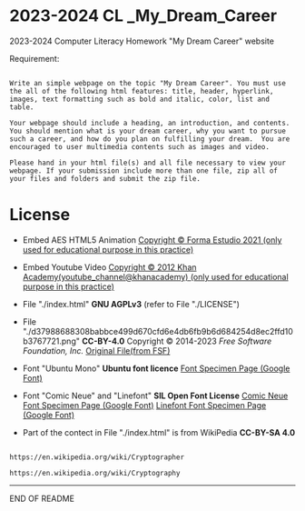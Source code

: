 # 2023-2024 CL _My_Dream_Career

2023-2024 Computer Literacy Homework "My Dream Career" website

Requirement:

```

Write an simple webpage on the topic "My Dream Career". You must use the all of the following html features: title, header, hyperlink, images, text formatting such as bold and italic, color, list and table.

Your webpage should include a heading, an introduction, and contents. You should mention what is your dream career, why you want to pursue such a career, and how do you plan on fulfilling your dream.  You are encouraged to user multimedia contents such as images and video. 

Please hand in your html file(s) and all file necessary to view your webpage. If your submission include more than one file, zip all of your files and folders and submit the zip file.

```

# License

+ Embed AES HTML5 Animation [Copyright © Forma Estudio 2021 (only used for educational purpose in this practice)](https://formaestudio.com/portfolio/aes-animation/)

+ Embed Youtube Video [Copyright © 2012 Khan Academy(youtube_channel@khanacademy) (only used for educational purpose in this practice)](https://www.youtube.com/watch?v=Kf9KjCKmDcU)

+ File "./index.html" **GNU AGPLv3** (refer to File "./LICENSE")

+ File "./d37988688308babbce499d670cfd6e4db6fb9b6d684254d8ec2ffd10b3767721.png" **CC-BY-4.0** Copyright © 2014-2023 *Free Software Foundation, Inc.* [Original File(from FSF)](https://emailselfdefense.fsf.org/static/img/en/full-infographic.png)

+ Font "Ubuntu Mono" **Ubuntu font licence** [Font Specimen Page (Google Font)](https://fonts.google.com/specimen/Ubuntu+Mono)

+ Font "Comic Neue" and "Linefont" **SIL Open Font License** [Comic Neue Font Specimen Page (Google Font)](https://fonts.google.com/specimen/Comic+Neue) [Linefont Font Specimen Page (Google Font)](https://fonts.google.com/specimen/Linefont)

+ Part of the contect in File "./index.html" is from WikiPedia **CC-BY-SA 4.0**
```

https://en.wikipedia.org/wiki/Cryptographer

https://en.wikipedia.org/wiki/Cryptography

```

---

END OF README
